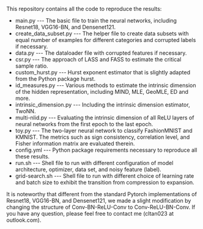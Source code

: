 This repository contains all the code to reproduce the results:
* main.py --- The basic file to train the neural networks, including Resnet18, VGG16-BN, and Densenet121.
* create_data_subset.py --- The helper file to create data subsets with equal number of examples for different categories and corrupted labels if necessary.
* data.py --- The dataloader file with corrupted features if necessary.
* csr.py --- The approach of LASS and FASS to estimate the critical sample ratio.
* custom_hurst.py --- Hurst exponent estimator that is slightly adapted from the Python package hurst.
* id_measures.py --- Various methods to estimate the intrinsic dimension of the hidden representation, including MIND, MLE, GeoMLE, ED and more.
* intrinsic_dimension.py --- Including the intrinsic dimension estimator, TwoNN.
* multi-nlid.py --- Evaluating the intrinsic dimension of all ReLU layers of neural networks from the first epoch to the last epoch.
* toy.py --- The two-layer neural network to classify FashionMNIST and KMNIST. The metrics such as sign consistency, correlation level, and Fisher information matrix are evaluated therein.
* config.yml --- Python package requirements necessary to reproduce all these results.
* run.sh --- Shell file to run with different configuration of model architecture, optimizer, data set, and noisy feature (label).
* grid-search.sh --- Shell file to run with different choice of learning rate and batch size to exhibit the transition from compression to expansion.

It is noteworthy that different from the standard Pytorch implementations of Resnet18, VGG16-BN, and Densenet121, we made a slight modification by changing the structure of Conv-BN-ReLU-Conv to Conv-ReLU-BN-Conv.
If you have any question, please feel free to contact me (cltan023 at outlook.com).
